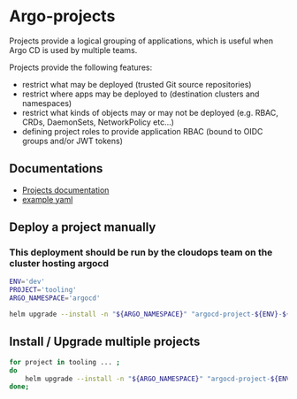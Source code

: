 # Argo-projects

Projects provide a logical grouping of applications, which is useful when Argo CD is used by multiple teams.

Projects provide the following features:

- restrict what may be deployed (trusted Git source repositories)
- restrict where apps may be deployed to (destination clusters and namespaces)
- restrict what kinds of objects may or may not be deployed (e.g. RBAC, CRDs, DaemonSets, NetworkPolicy etc...)
- defining project roles to provide application RBAC (bound to OIDC groups and/or JWT tokens)

## Documentations

- [Projects documentation](https://argoproj.github.io/argo-cd/user-guide/projects/)
- [example yaml](https://github.com/argoproj/argo-cd/blob/master/docs/operator-manual/project.yaml)

## Deploy a project manually

### This deployment should be run by the cloudops team on the cluster hosting argocd

```bash
ENV='dev'
PROJECT='tooling'
ARGO_NAMESPACE='argocd'

helm upgrade --install -n "${ARGO_NAMESPACE}" "argocd-project-${ENV}-${PROJECT}" . -f "${ENV}/values.${PROJECT}.yaml"
```

## Install / Upgrade multiple projects

```bash
for project in tooling ... ;
do
	helm upgrade --install -n "${ARGO_NAMESPACE}" "argocd-project-${ENV}-${project}" . -f "./${ENV}/values.${project}.yaml";
done;
```
